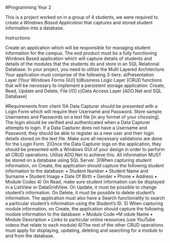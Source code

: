 #Programming Year 2

This is a project worked on in a group of 4 students, we were required to create a _Windows Based Application_ that captures and stored student information into a database.

_Instructions_


Create an application which will be responsible for managing student information for the campus. The end product must be a fully functioning Windows Based application which will capture details of students and details of the modules that the students do and store in an SQL Relational Database. In your project, you need to utilize the Multi Layered Architecture. Your application must comprise of the following 3-tiers:
a)Presentation Layer [Your Windows Forms GUI]
b)Business Logic Layer [CRUD functions that will be necessary to implement a persistent storage application: Create, Read, Update and Delete, File I/O]
c)Data Access Layer [ADO.Net and SQL Database]

#Requirements from client
1)A Data Capturer should be presented with a Login Form which will require their Username and Password. Store sample Usernames and Passwords on a text file [in any format of your choosing]. The login should be verified and authenticated when a Data Capturer attempts to login. If a Data Capturer does not have a Username and Password, they should be able to register as a new user and their login details stored on the text file. Make sure all necessary validations are done for the Login Form.
2)Once the Data Capturer logs on the application, they should be presented with a Windows GUI of your design in order to perform all CRUD operations. Utilize ADO.Net to achieve this. All information MUST be stored on a database using SQL Server.
3)When capturing student information, on Create, the application should capture the following student information to the database:
▪ Student Number
▪ Student Name and Surname
▪ Student Image
▪ Date Of Birth
▪ Gender
▪ Phone
▪ Address
▪ Module Codes
4) On Read, make sure student information can be displayed in a ListView or DataGridView. On Update, it must be possible to change student’s information. On Delete, it must be possible to delete student’s information. The application must also have a Search functionality to search a particular student’s information using the Student’s ID.
5) When capturing module information, on Create, the application should capture the following module information to the database:
▪ Module Code
▪M odule Name
▪ Module Description
▪ Links to particular online resources (use YouTube videos that relate to each module)
6)The rest of the other CRUD operations must apply for displaying, updating, deleting and searching for a module to and from the database.
